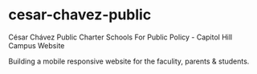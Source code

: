 cesar-chavez-public
===================

César Chávez Public Charter Schools For Public Policy - Capitol Hill Campus Website

Building a mobile responsive website for the faculity, parents & students.

